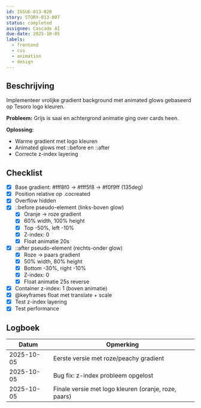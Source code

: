 ```yaml
---
id: ISSUE-013-020
story: STORY-013-007
status: completed
assignee: Cascade AI
due-date: 2025-10-05
labels:
  - frontend
  - css
  - animation
  - design
---
```


## Beschrijving

Implementeer vrolijke gradient background met animated glows gebaseerd op Tesoro logo kleuren.

**Probleem:** Grijs is saai en achtergrond animatie ging over cards heen.

**Oplossing:** 
- Warme gradient met logo kleuren
- Animated glows met ::before en ::after
- Correcte z-index layering

## Checklist
- [x] Base gradient: #fff8f0 → #fff5f8 → #f0f9ff (135deg)
- [x] Position relative op .cocreated
- [x] Overflow hidden
- [x] ::before pseudo-element (links-boven glow)
  - [x] Oranje → roze gradient
  - [x] 60% width, 100% height
  - [x] Top -50%, left -10%
  - [x] Z-index: 0
  - [x] Float animatie 20s
- [x] ::after pseudo-element (rechts-onder glow)
  - [x] Roze → paars gradient
  - [x] 50% width, 80% height
  - [x] Bottom -30%, right -10%
  - [x] Z-index: 0
  - [x] Float animatie 25s reverse
- [x] Container z-index: 1 (boven animatie)
- [x] @keyframes float met translate + scale
- [x] Test z-index layering
- [x] Test performance

## Logboek
| Datum | Opmerking |
|-------|-----------|
| 2025-10-05 | Eerste versie met roze/peachy gradient |
| 2025-10-05 | Bug fix: z-index probleem opgelost |
| 2025-10-05 | Finale versie met logo kleuren (oranje, roze, paars) |
